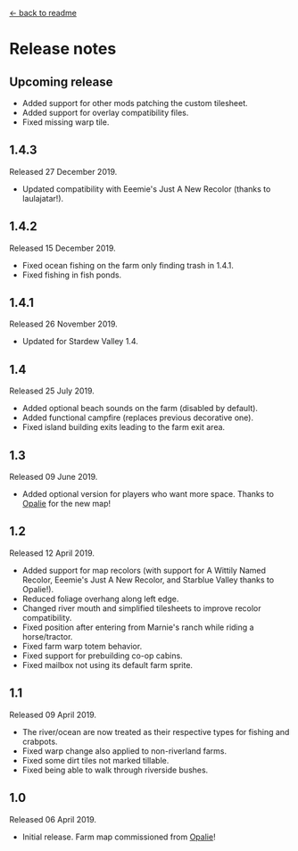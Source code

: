 [← back to readme](README.md)

# Release notes
## Upcoming release
* Added support for other mods patching the custom tilesheet.
* Added support for overlay compatibility files.
* Fixed missing warp tile.

## 1.4.3
Released 27 December 2019.

* Updated compatibility with Eeemie's Just A New Recolor (thanks to laulajatar!).

## 1.4.2
Released 15 December 2019.

* Fixed ocean fishing on the farm only finding trash in 1.4.1.
* Fixed fishing in fish ponds.

## 1.4.1
Released 26 November 2019.

* Updated for Stardew Valley 1.4.

## 1.4
Released 25 July 2019.

* Added optional beach sounds on the farm (disabled by default).
* Added functional campfire (replaces previous decorative one).
* Fixed island building exits leading to the farm exit area.

## 1.3
Released 09 June 2019.

* Added optional version for players who want more space. Thanks to [Opalie](https://www.nexusmods.com/stardewvalley/users/38947035) for the new map!

## 1.2
Released 12 April 2019.

* Added support for map recolors (with support for A Wittily Named Recolor, Eeemie's Just A New Recolor, and Starblue Valley thanks to Opalie!).
* Reduced foliage overhang along left edge.
* Changed river mouth and simplified tilesheets to improve recolor compatibility.
* Fixed position after entering from Marnie's ranch while riding a horse/tractor.
* Fixed farm warp totem behavior.
* Fixed support for prebuilding co-op cabins.
* Fixed mailbox not using its default farm sprite.

## 1.1
Released 09 April 2019.

* The river/ocean are now treated as their respective types for fishing and crabpots.
* Fixed warp change also applied to non-riverland farms.
* Fixed some dirt tiles not marked tillable.
* Fixed being able to walk through riverside bushes.

## 1.0
Released 06 April 2019.

* Initial release. Farm map commissioned from [Opalie](https://www.nexusmods.com/stardewvalley/users/38947035)!
